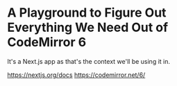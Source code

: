 # A Playground to Figure Out Everything We Need Out of CodeMirror 6

It's a Next.js app as that's the context we'll be using it in.

https://nextjs.org/docs
https://codemirror.net/6/
